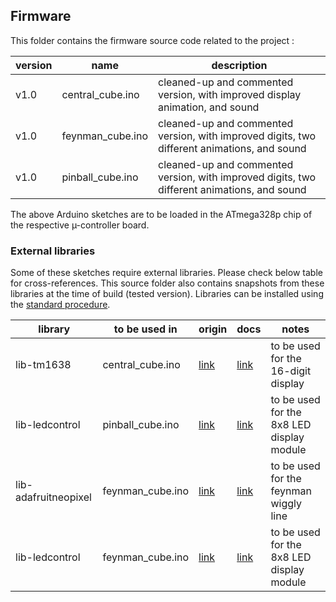 ## Firmware

This folder contains the firmware source code related to the project :

version | name             | description
--------|------------------|--------------------------------------------------------------------------------------------
v1.0    | central_cube.ino | cleaned-up and commented version, with improved display animation, and sound
v1.0    | feynman_cube.ino | cleaned-up and commented version, with improved digits, two different animations, and sound
v1.0    | pinball_cube.ino | cleaned-up and commented version, with improved digits, two different animations, and sound

The above Arduino sketches are to be loaded in the ATmega328p chip of the respective µ-controller board.

### External libraries
Some of these sketches require external libraries. Please check below table for cross-references. This source folder also contains snapshots from these libraries at the time of build (tested version). Libraries can be installed using the [standard procedure](https://www.arduino.cc/en/Guide/Libraries).

library              | to be used in    | origin                                               | docs                                                             | notes
---------------------|------------------|------------------------------------------------------|------------------------------------------------------------------|---------------------------------------------
lib-tm1638           | central_cube.ino | [link](https://github.com/rjbatista/tm1638-library/) | [link](https://github.com/rjbatista/tm1638-library/wiki)         | to be used for the 16-digit display
lib-ledcontrol       | pinball_cube.ino | [link](https://github.com/wayoda/LedControl/)        | [link](http://wayoda.github.io/LedControl/)                      | to be used for the 8x8 LED display module
lib-adafruitneopixel | feynman_cube.ino | [link](https://github.com/adafruit/Adafruit_NeoPixel/) | [link](https://learn.adafruit.com/adafruit-neopixel-uberguide) | to be used for the feynman wiggly line
lib-ledcontrol       | feynman_cube.ino | [link](https://github.com/wayoda/LedControl/)        | [link](http://wayoda.github.io/LedControl/)                      | to be used for the 8x8 LED display module
